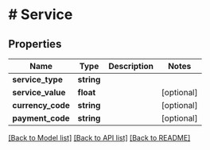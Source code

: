 # # Service

## Properties

Name | Type | Description | Notes
------------ | ------------- | ------------- | -------------
**service_type** | **string** |  | 
**service_value** | **float** |  | [optional] 
**currency_code** | **string** |  | [optional] 
**payment_code** | **string** |  | [optional] 

[[Back to Model list]](../../README.md#documentation-for-models) [[Back to API list]](../../README.md#documentation-for-api-endpoints) [[Back to README]](../../README.md)


